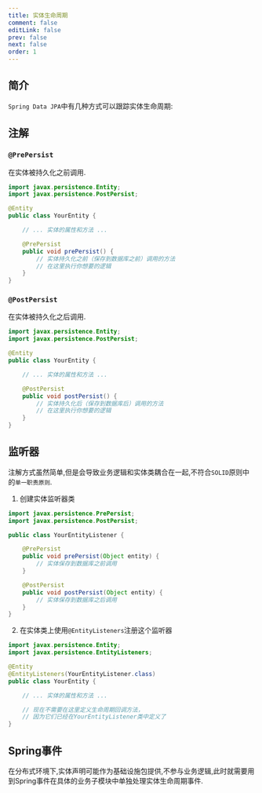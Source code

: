 ```yaml
---
title: 实体生命周期
comment: false
editLink: false
prev: false
next: false
order: 1
---
```


## 简介

`Spring Data JPA`中有几种方式可以跟踪实体生命周期:

## 注解

### `@PrePersist`

在实体被持久化之前调用.

```java
import javax.persistence.Entity;
import javax.persistence.PostPersist;

@Entity
public class YourEntity {

    // ... 实体的属性和方法 ...

    @PrePersist
    public void prePersist() {
        // 实体持久化之前（保存到数据库之前）调用的方法
        // 在这里执行你想要的逻辑
    }
}
```

### `@PostPersist`

在实体被持久化之后调用.

```java
import javax.persistence.Entity;
import javax.persistence.PostPersist;

@Entity
public class YourEntity {

    // ... 实体的属性和方法 ...

    @PostPersist
    public void postPersist() {
        // 实体持久化后（保存到数据库后）调用的方法
        // 在这里执行你想要的逻辑
    }
}
```


## 监听器

注解方式虽然简单,但是会导致业务逻辑和实体类耦合在一起,不符合`SOLID`原则中的`单一职责原则`.

1. 创建实体监听器类

```java
import javax.persistence.PrePersist;
import javax.persistence.PostPersist;

public class YourEntityListener {

    @PrePersist
    public void prePersist(Object entity) {
        // 实体保存到数据库之前调用
    }

    @PostPersist
    public void postPersist(Object entity) {
        // 实体保存到数据库之后调用
    }
}
```

2. 在实体类上使用`@EntityListeners`注册这个监听器

```java
import javax.persistence.Entity;
import javax.persistence.EntityListeners;

@Entity
@EntityListeners(YourEntityListener.class)
public class YourEntity {

    // ... 实体的属性和方法 ...

    // 现在不需要在这里定义生命周期回调方法，
    // 因为它们已经在YourEntityListener类中定义了
}
```

## Spring事件

在分布式环境下,实体声明可能作为基础设施包提供,不参与业务逻辑,此时就需要用到Spring事件在具体的业务子模块中单独处理实体生命周期事件.
